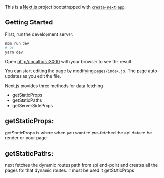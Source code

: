 This is a [Next.js](https://nextjs.org/) project bootstrapped with [`create-next-app`](https://github.com/vercel/next.js/tree/canary/packages/create-next-app).

## Getting Started

First, run the development server:

```bash
npm run dev
# or
yarn dev
```

Open [http://localhost:3000](http://localhost:3000) with your browser to see the result.

You can start editing the page by modifying `pages/index.js`. The page auto-updates as you edit the file.


Next.js provides three methods for data fetching

- getStaticProps
- getStaticPaths
- getServerSideProps


## getStaticProps:
getStaticProps is where when you want to pre-fetched the api data to be render on your page.

## getStaticPaths:
next fetches the dynamic routes path from api end-point and creates all the pages for that dynamic routes. It must be used it getStaticProps